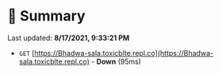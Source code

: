 # 📖 Summary
Last updated: **8/17/2021, 9:33:21 PM**

- `GET` [https://Bhadwa-sala.toxicblte.repl.co](https://Bhadwa-sala.toxicblte.repl.co) - **Down** (95ms)
